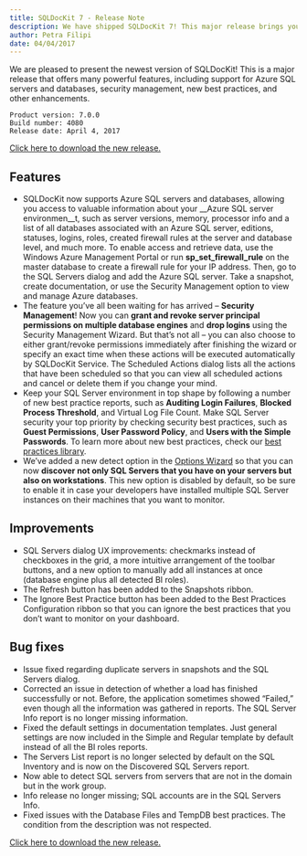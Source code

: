 ```yaml
---
title: SQLDocKit 7 - Release Note
description: We have shipped SQLDocKit 7! This major release brings you exciting new features:support for the Azure SQL server environment, management of server permissions, a number of new best practices, and other enhancements.
author: Petra Filipi
date: 04/04/2017
---
```


We are pleased to present the newest version of SQLDocKit!
This is a major release that offers many powerful features, including support for Azure SQL servers and databases, security management, new best practices, and other enhancements.

    Product version: 7.0.0
    Build number: 4080
    Release date: April 4, 2017

[Click here to download the new release.](https://www.syskit.com/products/slq-manager/download)

## Features
* SQLDocKit now supports Azure SQL servers and databases, allowing you access to valuable information about your __Azure SQL server environmen__t, such as server versions, memory, processor info and a list of all databases associated with an Azure SQL server, editions, statuses, logins, roles, created firewall rules at the server and database level, and much more.
To enable access and retrieve data, use the Windows Azure Management Portal or run __sp_set_firewall_rule__ on the master database to create a firewall rule for your IP address. Then, go to the SQL Servers dialog and add the Azure SQL server. Take a snapshot, create documentation, or use the Security Management option to view and manage Azure databases.
* The feature you’ve all been waiting for has arrived – __Security Management__! Now you can __grant and revoke server principal permissions on multiple database engines__ and __drop logins__ using the Security Management Wizard. But that’s not all – you can also choose to either grant/revoke permissions immediately after finishing the wizard or specify an exact time when these actions will be executed automatically by SQLDocKit Service. The Scheduled Actions dialog lists all the actions that have been scheduled so that you can view all scheduled actions and cancel or delete them if you change your mind.
* Keep your SQL Server environment in top shape by following a number of new best practice reports, such as __Auditing Login Failures__, __Blocked Process Threshold__, and Virtual Log File Count. Make SQL Server security your top priority by checking security best practices, such as __Guest Permissions__, __User Password Policy__, and __Users with the Simple Passwords__. To learn more about new best practices, check our [best practices library](https://www.syskit.com/products/slq-manager/resources/sql-server-best-practices-library).
* We’ve added a new detect option in the [Options Wizard](#internal/get-to-know-syskit-sql-manager/backstage-screen/options-wizard) so that you can now __discover not only SQL Servers that you have on your servers but also on workstations__. This new option is disabled by default, so be sure to enable it in case your developers have installed multiple SQL Server instances on their machines that you want to monitor.

## Improvements
* SQL Servers dialog UX improvements: checkmarks instead of checkboxes in the grid, a more intuitive arrangement of the toolbar buttons, and a new option to manually add all instances at once (database engine plus all detected BI roles).
* The Refresh button has been added to the Snapshots ribbon.
* The Ignore Best Practice button has been added to the Best Practices Configuration ribbon so that you can ignore the best practices that you don’t want to monitor on your dashboard.

## Bug fixes
* Issue fixed regarding duplicate servers in snapshots and the SQL Servers dialog.
* Corrected an issue in detection of whether a load has finished successfully or not. Before, the application sometimes showed “Failed,” even though all the information was gathered in reports.
The SQL Server Info report is no longer missing information.
* Fixed the default settings in documentation templates. Just general settings are now included in the Simple and Regular template by default instead of all the BI roles reports.
* The Servers List report is no longer selected by default on the SQL Inventory and is now on the Discovered SQL Servers report.
* Now able to detect SQL servers from servers that are not in the domain but in the work group.
* Info release no longer missing; SQL accounts are in the SQL Servers Info.
* Fixed issues with the Database Files and TempDB best practices. The condition from the description was not respected.

[Click here to download the new release.](https://www.syskit.com/products/slq-manager/download)
